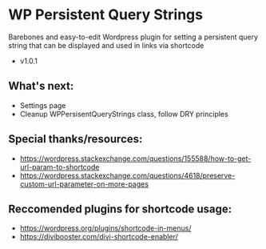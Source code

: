 # WP Persistent Query Strings

Barebones and easy-to-edit Wordpress plugin for setting a persistent query string that can be displayed and used in links via shortcode
- v1.0.1

## What's next:
- Settings page
- Cleanup WPPersisentQueryStrings class, follow DRY principles

## Special thanks/resources:
- https://wordpress.stackexchange.com/questions/155588/how-to-get-url-param-to-shortcode
- https://wordpress.stackexchange.com/questions/4618/preserve-custom-url-parameter-on-more-pages

## Reccomended plugins for shortcode usage:
- https://wordpress.org/plugins/shortcode-in-menus/
- https://divibooster.com/divi-shortcode-enabler/
